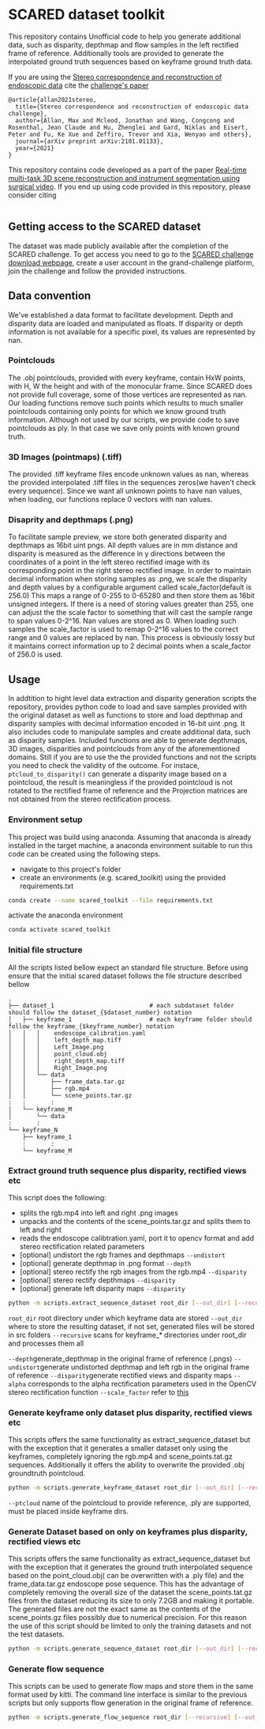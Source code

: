 # SCARED dataset toolkit

This repository contains Unofficial code to help you generate additional data,
such as disparity, depthmap and flow samples in the left rectified frame of reference.
Additionally tools are provided to generate the interpolated ground truth
sequences based on keyframe ground truth data.

If you are using the [Stereo correspondence and reconstruction of endoscopic data](https://endovissub2019-scared.grand-challenge.org/Home/)
cite the [challenge's paper](https://arxiv.org/abs/2101.01133)

```cite
@article{allan2021stereo,
  title={Stereo correspondence and reconstruction of endoscopic data challenge},
  author={Allan, Max and Mcleod, Jonathan and Wang, Congcong and Rosenthal, Jean Claude and Hu, Zhenglei and Gard, Niklas and Eisert, Peter and Fu, Ke Xue and Zeffiro, Trevor and Xia, Wenyao and others},
  journal={arXiv preprint arXiv:2101.01133},
  year={2021}
}
```

This repository contains code developed as a part of the paper [Real-time multi-task 3D scene reconstruction and instrument segmentation using surgical video]().
If you end up using code provided in this repository, please consider citing

```cite

```

## Getting access to the SCARED dataset

The dataset was made publicly available after the completion of the SCARED challenge.
To get access you need to go to the [SCARED challenge download webpage](https://endovissub2019-scared.grand-challenge.org/Downloads/),
create a user account in the grand-challenge platform, join the challenge and follow the provided instructions.

## Data convention

We've established a data format to facilitate development. Depth and disparity
data are loaded and manipulated as floats. If disparity or depth information is
not available for a specific pixel, its values are represented by nan.

### Pointclouds

The .obj pointclouds, provided with every keyframe, contain HxW points,
with H, W the height and with of the monocular frame. Since SCARED does not
provide full coverage, some of those vertices are represented as nan. Our
loading functions remove such points which results to much smaller pointclouds
containing only points for which we know ground truth information. Although
not used by our scripts, we provide code to save pointclouds as ply. In that
case we save only points with known ground truth.

### 3D Images (pointmaps) (.tiff)

The provided .tiff keyframe files encode unknown values as nan, whereas the provided
interpolated .tiff files in the sequences zeros(we haven't check every sequence).
Since we want all unknown points to have nan values, when loading, our functions
replace 0 vectors with nan values.

### Disaprity and depthmaps (.png)

To facilitate sample preview, we store both generated disparity and depthmaps
as 16bit uint pngs. All depth values are in mm distance and disparity is measured
as the difference in y directions between the coordinates of a point in the left
stereo rectified image with its corresponding point in the right stereo rectified image. In order to maintain
decimal information when storing samples as .png, we scale the disparity and
depth values by a configurable argument called scale_factor(default is 256.0)
This maps a range of 0-255 to 0-65280 and then store them as 16bit
unsigned integers. If there is a need of storing values greater than 255, one
can adjust the the scale factor to something that will cast the sample range
to span values 0-2^16. Nan values are stored as 0. When loading such samples the
scale_factor is used to remap 0-2^16 values to the correct range and 0 values
are replaced by nan. This process is obviously lossy but it maintains correct
information up to 2 decimal points when a scale_factor of 256.0 is used.

## Usage

In addtition to hight level data extraction and disparity generation scripts
the repository, provides python code to load and save samples provided with
the original dataset as well as functions to store and load depthmap and
disparity samples with decimal information encoded in 16-bit uint .png.
It also includes code to manipulate samples and create additional data,
such as disparity samples. Included functions are able to generate depthmaps,
3D images, disparities and pointclouds from any of the aforementioned domains.
Still if you are to use the the provided functions and not the scripts you need
to check the validity of the outcome. For instace, `ptcloud_to_disparity()` can
generate a disparity image based on a pointcloud, the result is meaningless if
the provided pointcloud is not rotated to the rectified frame of reference and
the Projection matrices are not obtained from the stereo rectification process.

### Environment setup

This project was build using anaconda. Assuming that anaconda is already installed
in the target machine, a anaconda environment suitable to run this code can be
created using the following steps.

- navigate to this project's folder
- create an environments (e.g. scared_toolkit) using the provided requirements.txt

```bash
conda create --name scared_toolkit --file requirements.txt
```

activate the anaconda environment

```bash
conda activate scared_toolkit
```

### Initial file structure

All the scripts listed bellow expect an standard file structure. Before using
ensure that the initial scared dataset follows the file structure described bellow

```tree
.
├── dataset_1                           # each subdataset folder should follow the dataset_{$dataset_number} notation
│   ├── keyframe_1                      # each keyframe folder should follow the keyframe_{$keyframe_number} notation
│   │   │    endoscope_calibration.yaml
│   │   │    left_depth_map.tiff
│   │   │    Left_Image.png
│   │   │    point_cloud.obj
│   │   │    right_depth_map.tiff
│   │   │    Right_Image.png
│   │   └── data
│   │       ├── frame_data.tar.gz
│   │       ├── rgb.mp4
│   │       └── scene_points.tar.gz
:   :       :
│   └── keyframe_M
│       └── data
:       :
└── keyframe_N
    ├── keyframe_1
    :       :         
    └── keyframe_M
```

### Extract ground truth sequence plus disparity, rectified views etc

This script does the following:

- splits the rgb.mp4 into left and right .png images
- unpacks and the contents of the scene_points.tar.gz and splits them to left and right
- reads the endoscope calibtration.yaml, port it to opencv format and add stereo rectification related parameters
- [optional] undistort the rgb frames and depthmaps `--undistort`
- [optional] generate depthmap in .png format `--depth`
- [optional] stereo rectify the rgb images from the rgb.mp4 `--disparity`
- [optional] stereo rectify depthmaps  `--disparity`
- [optional] generate left disparity maps `--disparity`

```bash
python -m scripts.extract_sequence_dataset root_dir [--out_dir] [--recursive] [--depth] [--undistort] [--disparity] [--alpha] [--scale_factor]
```

`root_dir` root directory under which keyframe data are stored
`--out_dir` where to store the resulting dataset, if not set, generated files will be stored in src folders
`--recursive` scans for keyframe_* directories under root_dir and processes them all

`--depth`generate_depthmap in the original frame of reference (.pngs)
`--undistort`generate undistorted depthmap and left rgb in the original frame of reference
`--disparity`generate rectified views and disparity maps
`--alpha` corresponds to the alpha rectification parameters used in the OpenCV stereo rectification function
`--scale_factor` refer to [this](#disaprity-and-depthmaps-(.png))

### Generate keyframe only dataset plus disparity, rectified views etc

This scripts offers the same functionality as extract_sequence_dataset but with
the exception that it generates a smaller dataset only using the keyframes, completely
ignoring the rgb.mp4 and scene_points.tat.gz sequences. Additionally it offers the
ability to overwrite the provided .obj groundtruth pointcloud.

```bash
python -m scripts.generate_keyframe_dataset root_dir [--out_dir] [--recursive] [--depth] [--undistort] [--disparity] [--pt_cloud] [--alpha] [--scale_factor]
```

`--ptcloud` name of the pointcloud to provide reference, .ply are supported, must be placed inside keyframe dirs.

### Generate Dataset based on only on keyframes plus disparity, rectified views etc

This scripts offers the same functionality as extract_sequence_dataset but with
the exception that it generates the ground truth interpolated sequence
based on the point_cloud.obj( can be overwritten with a .ply file) and the frame_data.tar.gz
endoscope pose sequence. This has the advantage of completely removing the overall size of the
dataset the scene_points.tat.gz files from the dataset reducing its size to only 7.2GB
and making it portable. The generated files are not the exact same  as the contents of
the scene_points.gz files possibly due to numerical precision. For this reason the use
of this script should be limited to only the training datasets and not the test datasets.

```bash
python -m scripts.generate_sequence_dataset root_dir [--out_dir] [--recursive] [--depth] [--undistort] [--disparity] [--pt_cloud] [--alpha] [--scale_factor]
```

### Generate flow sequence

This scripts can be used to generate flow maps and store them in the same format
used by kitti. The command line interface is similar to the previous scripts
but only supports flow generation in the original frame of reference.

```bash
python -m scripts.generate_flow_sequence root_dir [--recursive] [--out_dir] [--ptcloud]
```
